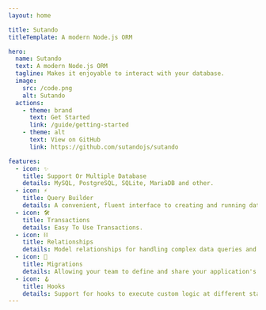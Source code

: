 ```yaml
---
layout: home

title: Sutando
titleTemplate: A modern Node.js ORM

hero:
  name: Sutando
  text: A modern Node.js ORM
  tagline: Makes it enjoyable to interact with your database.
  image:
    src: /code.png
    alt: Sutando
  actions:
    - theme: brand
      text: Get Started
      link: /guide/getting-started
    - theme: alt
      text: View on GitHub
      link: https://github.com/sutandojs/sutando

features:
  - icon: ✨
    title: Support Or Multiple Database
    details: MySQL, PostgreSQL, SQLite, MariaDB and other.
  - icon: ⚡️
    title: Query Builder
    details: A convenient, fluent interface to creating and running database queries.
  - icon: 🛠️
    title: Transactions
    details: Easy To Use Transactions.
  - icon: ⛓️
    title: Relationships
    details: Model relationships for handling complex data queries and operations.
  - icon: 🔩
    title: Migrations
    details: Allowing your team to define and share your application's database schema definition.
  - icon: 🪝
    title: Hooks
    details: Support for hooks to execute custom logic at different stages.
---
```


<script setup>
import { useRoute } from 'vitepress'

const route = useRoute()

if (typeof _hmt != "undefined") {
  if (route?.path) {
    window._hmt.push(['_trackPageview', route.path]);
  }
}
</script>